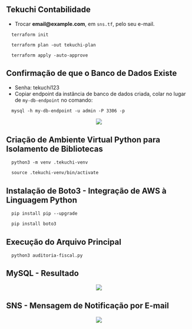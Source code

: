 ## Tekuchi Contabilidade

- Trocar **email@[]()example.com**, em `sns.tf`, pelo seu e-mail.

```
  terraform init
```
```
  terraform plan -out tekuchi-plan
```
```
  terraform apply -auto-approve
```
## Confirmação de que o Banco de Dados Existe
- Senha: tekuchi123
- Copiar endpoint da instância de banco de dados criada, colar no lugar de `my-db-endpoint` no comando:
```
  mysql -h my-db-endpoint -u admin -P 3306 -p
```
<p align="center">
  <img src="https://github.com/user-attachments/assets/c31caf37-feb1-416a-a3c4-12e4a75aca8f">
</p>

## Criação de Ambiente Virtual Python para Isolamento de Bibliotecas
```
  python3 -m venv .tekuchi-venv
```
```
  source .tekuchi-venv/bin/activate
```
## Instalação de Boto3 - Integração de AWS à Linguagem Python
```
  pip install pip --upgrade
```
```
  pip install boto3
```
## Execução do Arquivo Principal
```
  python3 auditoria-fiscal.py
```
## MySQL - Resultado
<p align="center">
  <img src="https://github.com/user-attachments/assets/6e232ede-caa3-45dc-8332-75b74ba5d736">
</p>

## SNS - Mensagem de Notificação por E-mail
<p align="center">
  <img src="https://github.com/user-attachments/assets/1bacde6d-dc06-469e-8b8a-d818e8e91240">
</p>
